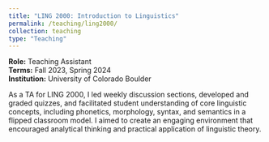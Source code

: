 ```yaml
---
title: "LING 2000: Introduction to Linguistics"
permalink: /teaching/ling2000/
collection: teaching
type: "Teaching"
---
```


**Role:** Teaching Assistant  
**Terms:** Fall 2023, Spring 2024  
**Institution:** University of Colorado Boulder

As a TA for LING 2000, I led weekly discussion sections, developed and graded quizzes, and facilitated student understanding of core linguistic concepts, including phonetics, morphology, syntax, and semantics in a flipped classroom model. I aimed to create an engaging environment that encouraged analytical thinking and practical application of linguistic theory.
